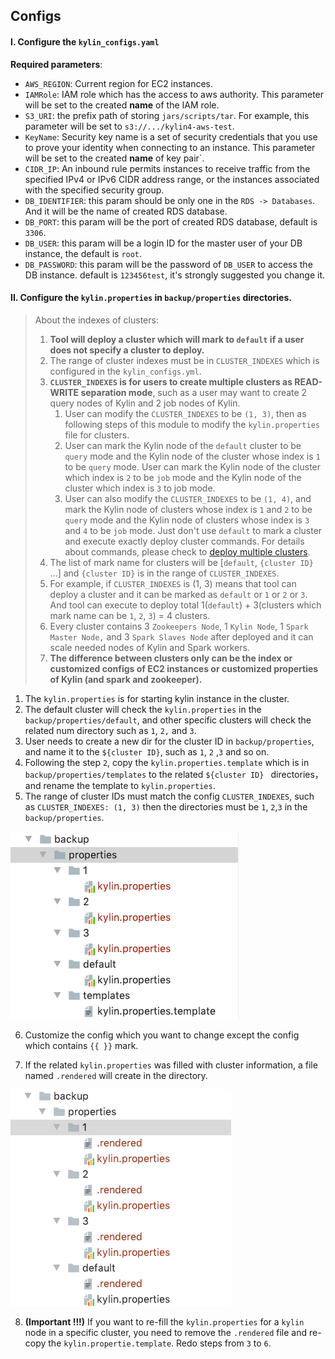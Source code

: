 ## Configs

#### I. Configure the `kylin_configs.yaml`

**Required parameters**:

- `AWS_REGION`: Current region for EC2 instances.
- `IAMRole`: IAM role which has the access to aws authority. This parameter will be set to the created **name** of the IAM role.
- `S3_URI`: the prefix path of storing `jars/scripts/tar`. For example, this parameter will be set to `s3://.../kylin4-aws-test`.
- `KeyName`: Security key name is a set of security credentials that you use to prove your identity when connecting to an instance. This parameter will be set to the created **name** of key pair`.
- `CIDR_IP`:  An inbound rule permits instances to receive traffic from the specified IPv4 or IPv6 CIDR address range, or the instances associated with the specified security group.
- `DB_IDENTIFIER`: this param should be only one in the `RDS -> Databases`. And it will be the name of created RDS database.
- `DB_PORT`: this param will be the port of created RDS database, default is `3306`.
- `DB_USER`: this param will be a login ID for the master user of your DB instance, the default is `root`.
- `DB_PASSWORD`: this param will be the password of `DB_USER` to access the DB instance. default is `123456test`, it's strongly suggested you change it.

#### II. Configure the `kylin.properties` in `backup/properties` directories.<a name="cluster"></a>

> About the indexes of clusters:<a name="indexofcluster"></a>
>
> 1. **Tool will deploy a cluster which will mark to `default` if a user does not specify a cluster to deploy.**
> 2. The range of cluster indexes must be in `CLUSTER_INDEXES` which is configured in the `kylin_configs.yml`.
> 3. **`CLUSTER_INDEXES` is for users to create multiple clusters as READ-WRITE separation mode**,  such as a user may want to create 2 query nodes of Kylin and 2 job nodes of Kylin.
>    1. User can modify the `CLUSTER_INDEXES` to be `(1, 3)`, then as following steps of this module to modify the `kylin.properties` file for clusters.
>    2. User can mark the Kylin node of the `default` cluster to be `query` mode and the Kylin node of the cluster whose index is `1` to be `query` mode.  User can mark the Kylin node of the cluster which index is `2` to be `job` mode and the Kylin node of the cluster which index is `3` to job mode.
>    3. User can also modify the `CLUSTER_INDEXES` to be `(1, 4)`, and mark the Kylin node of clusters whose index is `1` and `2` to be `query` mode and the Kylin node of clusters whose index is `3` and `4` to be `job` mode. Just don't use `default` to mark a cluster and execute exactly deploy cluster commands. For details about commands, please check to [deploy multiple clusters](./Commands.md#deploycluster).
> 4. The list of mark name for clusters will be [`default`, `{cluster ID}` ...] and `{cluster ID}` is in the range of `CLUSTER_INDEXES`.
> 5. For example, if `CLUSTER_INDEXES` is (1, 3) means that tool can deploy a cluster and it can be marked as `default` or `1` or `2` or `3`.  And tool can execute to deploy total 1(`default`)  + 3(clusters which mark name can be `1`, `2`, `3`) = 4 clusters.
> 6. Every cluster contains 3 `Zookeepers Node`, 1 `Kylin Node`, 1 `Spark Master Node,` and 3 `Spark Slaves Node` after deployed and it can scale needed nodes of Kylin and Spark workers.
> 7. **The difference between clusters only can be the index or customized configs of EC2 instances or customized properties of Kylin (and spark and zookeeper).**



1. The `kylin.properties` is for starting kylin instance in the cluster.
2. The default cluster will check the `kylin.properties` in the `backup/properties/default`, and other specific clusters will check the related num directory such as `1`, `2,` and `3`.
3. User needs to create a new dir for the cluster ID in `backup/properties`, and name it to the `${cluster ID}`, such as `1`, `2` ,`3` and so on.
4. Following the step `2`, copy the `kylin.properties.template` which is in `backup/properties/templates` to the related `${cluster ID} ` directories， and rename the template to `kylin.properties`.
5. The range of cluster IDs must match the config `CLUSTER_INDEXES`, such as `CLUSTER_INDEXES: (1, 3)` then the directories must be `1`, `2`,`3` in the `backup/properties`.

![kylin properties](../images/kylinproperties.png)

6. Customize the config which you want to change except the config which contains `{{ }}` mark.

7. If the related `kylin.properties` was filled with cluster information, a file named `.rendered` will create in the directory.

![rendered kylin properties](../images/renderedkylinproperties.png)

8. **(Important !!!)** If you want to re-fill the `kylin.properties` for a `kylin` node in a specific cluster,  you need to remove the `.rendered` file and re-copy the `kylin.propertie.template`. Redo steps from `3` to `6`.
